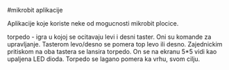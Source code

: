 #mikrobit aplikacije

Aplikacije koje koriste neke od mogucnosti mikrobit plocice. 

torpedo - igra u kojoj se ocitavaju levi i desni taster. Oni su komande za upravljanje. Tasterom levo/desno se pomera top levo ili desno. Zajednickim pritiskom na oba tastera se lansira torpedo. On se na ekranu 5*5 vidi kao upaljena LED dioda. Torpedo se lagano pomera ka vrhu, svom cilju.